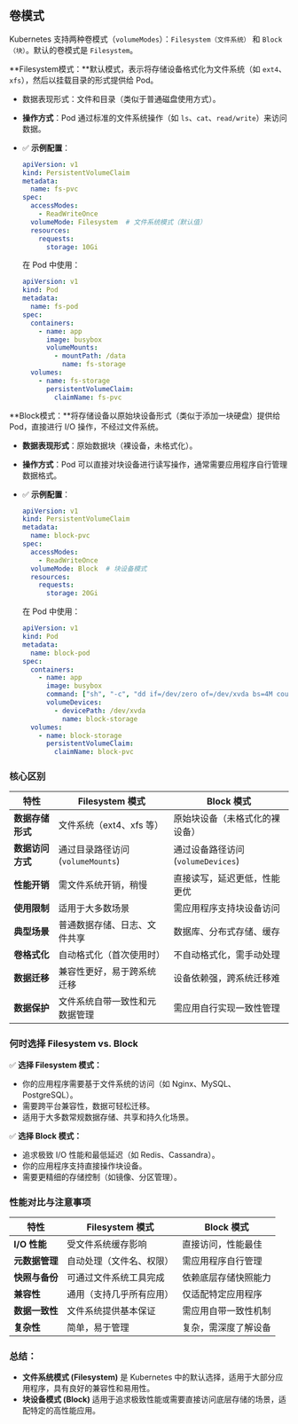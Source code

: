 ## 卷模式

Kubernetes 支持两种卷模式（`volumeModes`）：`Filesystem（文件系统）` 和 `Block（块）`。默认的卷模式是 `Filesystem`。

**Filesystem模式：**默认模式，表示将存储设备格式化为文件系统（如 `ext4`、`xfs`），然后以挂载目录的形式提供给 Pod。

- 数据表现形式：文件和目录（类似于普通磁盘使用方式）。

- **操作方式**：Pod 通过标准的文件系统操作（如 `ls`、`cat`、`read/write`）来访问数据。

- ✅ **示例配置**：

  ```yaml
  apiVersion: v1
  kind: PersistentVolumeClaim
  metadata:
    name: fs-pvc
  spec:
    accessModes:
      - ReadWriteOnce
    volumeMode: Filesystem  # 文件系统模式（默认值）
    resources:
      requests:
        storage: 10Gi
  ```

  在 Pod 中使用：

  ```yaml
  apiVersion: v1
  kind: Pod
  metadata:
    name: fs-pod
  spec:
    containers:
      - name: app
        image: busybox
        volumeMounts:
          - mountPath: /data
            name: fs-storage
    volumes:
      - name: fs-storage
        persistentVolumeClaim:
          claimName: fs-pvc
  ```



**Block模式：**将存储设备以原始块设备形式（类似于添加一块硬盘）提供给 Pod，直接进行 I/O 操作，不经过文件系统。

- **数据表现形式**：原始数据块（裸设备，未格式化）。

- **操作方式**：Pod 可以直接对块设备进行读写操作，通常需要应用程序自行管理数据格式。

- ✅ **示例配置**：

  ```yaml
  apiVersion: v1
  kind: PersistentVolumeClaim
  metadata:
    name: block-pvc
  spec:
    accessModes:
      - ReadWriteOnce
    volumeMode: Block  # 块设备模式
    resources:
      requests:
        storage: 20Gi
  ```

  在 Pod 中使用：

  ```yaml
  apiVersion: v1
  kind: Pod
  metadata:
    name: block-pod
  spec:
    containers:
      - name: app
        image: busybox
        command: ["sh", "-c", "dd if=/dev/zero of=/dev/xvda bs=4M count=100"]
        volumeDevices:
          - devicePath: /dev/xvda
            name: block-storage
    volumes:
      - name: block-storage
        persistentVolumeClaim:
          claimName: block-pvc
  ```

  

### **核心区别**

| 特性             | Filesystem 模式                   | Block 模式                         |
| ---------------- | --------------------------------- | ---------------------------------- |
| **数据存储形式** | 文件系统（ext4、xfs 等）          | 原始块设备（未格式化的裸设备）     |
| **数据访问方式** | 通过目录路径访问 (`volumeMounts`) | 通过设备路径访问 (`volumeDevices`) |
| **性能开销**     | 需文件系统开销，稍慢              | 直接读写，延迟更低，性能更优       |
| **使用限制**     | 适用于大多数场景                  | 需应用程序支持块设备访问           |
| **典型场景**     | 普通数据存储、日志、文件共享      | 数据库、分布式存储、缓存           |
| **卷格式化**     | 自动格式化（首次使用时）          | 不自动格式化，需手动处理           |
| **数据迁移**     | 兼容性更好，易于跨系统迁移        | 设备依赖强，跨系统迁移难           |
| **数据保护**     | 文件系统自带一致性和元数据管理    | 需应用自行实现一致性管理           |

### **何时选择 Filesystem vs. Block**

✅ **选择 Filesystem 模式：**

- 你的应用程序需要基于文件系统的访问（如 Nginx、MySQL、PostgreSQL）。
- 需要跨平台兼容性，数据可轻松迁移。
- 适用于大多数常规数据存储、共享和持久化场景。

✅ **选择 Block 模式：**

- 追求极致 I/O 性能和最低延迟（如 Redis、Cassandra）。
- 你的应用程序支持直接操作块设备。
- 需要更精细的存储控制（如镜像、分区管理）。

### **性能对比与注意事项**

| 特性           | Filesystem 模式          | Block 模式           |
| -------------- | ------------------------ | -------------------- |
| **I/O 性能**   | 受文件系统缓存影响       | 直接访问，性能最佳   |
| **元数据管理** | 自动处理（文件名、权限） | 需应用程序自行管理   |
| **快照与备份** | 可通过文件系统工具完成   | 依赖底层存储快照能力 |
| **兼容性**     | 通用（支持几乎所有应用） | 仅适配特定应用程序   |
| **数据一致性** | 文件系统提供基本保证     | 需应用自带一致性机制 |
| **复杂性**     | 简单，易于管理           | 复杂，需深度了解设备 |

### **总结**：

- **文件系统模式 (Filesystem)** 是 Kubernetes 中的默认选择，适用于大部分应用程序，具有良好的兼容性和易用性。
- **块设备模式 (Block)** 适用于追求极致性能或需要直接访问底层存储的场景，适配特定的高性能应用。